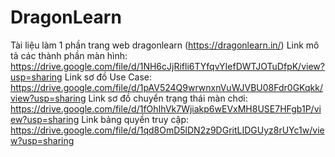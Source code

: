 # DragonLearn
Tài liệu làm 1 phần trang web dragonlearn (https://dragonlearn.in/)
Link mô tả các thành phần màn hình: https://drive.google.com/file/d/1NH6cJjRifli6TYfqvYIefDWTJOTuDfpK/view?usp=sharing
Link sơ đồ Use Case: https://drive.google.com/file/d/1pAV524Q9wrwnxnVuWJVBU08Fdr0GKqkk/view?usp=sharing
Link sơ đồ chuyển trạng thái màn chơi: https://drive.google.com/file/d/1fOhIhVk7Wjiakp6wEVxMH8USE7HFgb1P/view?usp=sharing
Link bảng quyền truy cập: https://drive.google.com/file/d/1qd8OmD5lDN2z9DGritLIDGUyz8rUYc1w/view?usp=sharing
